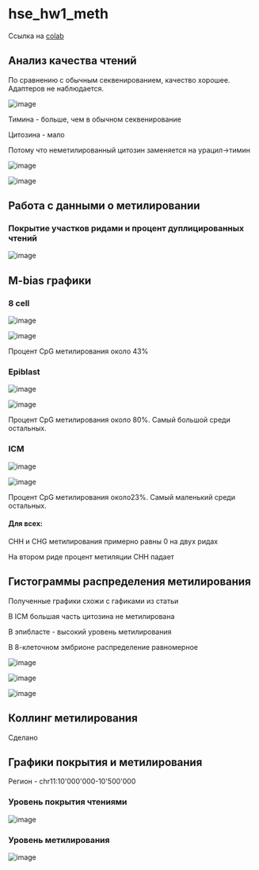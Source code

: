 # hse_hw1_meth

Ссылка на [colab](https://colab.research.google.com/drive/1dpSULTHEdRx0i8Q-NK1pUg5XjuF3L0qt#scrollTo=ce1DhteAKu8c)

## Анализ качества чтений

По сравнению с обычным секвенированием, качество хорошее. Адаптеров не наблюдается.

![image](https://user-images.githubusercontent.com/75699392/154679609-ea21a66e-2f93-423d-b8a0-194b807d93be.png)

Тимина - больше, чем в обычном секвенирование

Цитозина - мало

Потому что неметилированный цитозин заменяется на урацил->тимин

![image](https://user-images.githubusercontent.com/75699392/154679677-718a7645-f56c-4b52-90c1-db5b936e895c.png)

![image](https://user-images.githubusercontent.com/75699392/154679787-3d8a736b-1437-4f49-97be-6c6dd0005246.png)


## Работа с данными о метилировании

### Покрытие участков ридами и процент дуплицированных чтений

![image](https://user-images.githubusercontent.com/75699392/154677034-da22dc78-6d80-451f-8332-00aa03987e89.png)

## M-bias графики

### 8 cell 

![image](https://user-images.githubusercontent.com/75699392/154678713-e243839e-8e50-4751-a371-bf004de088fe.png)

![image](https://user-images.githubusercontent.com/75699392/154678738-0863d0f1-f779-4053-96dc-c91e86a2b04a.png)

Процент CpG метилирования около 43%

### Epiblast

![image](https://user-images.githubusercontent.com/75699392/154678821-cb539ae3-33fa-4749-a479-8b41a57d182b.png)

![image](https://user-images.githubusercontent.com/75699392/154678847-d0701679-5e48-45f3-bcd0-a023b012c0a4.png)

Процент CpG метилирования около 80%. Самый большой среди остальных.

### ICM

![image](https://user-images.githubusercontent.com/75699392/154678883-2d8292ef-a2e0-42fa-9e3b-f7000c50b534.png)

![image](https://user-images.githubusercontent.com/75699392/154678906-786174e4-5ddf-41dc-b577-b82ebbb636b8.png)

Процент CpG метилирования около23%. Самый маленький среди остальных.

#### Для всех:
CHH и CHG метилирования примерно равны 0 на двух ридах

На втором риде процент метиляции СHH падает

## Гистограммы распределения метилирования
Полученные графики схожи с гафиками из статьи

В ICM большая часть цитозина не метилирована

В эпибласте - высокий уровень метилирования

В 8-клеточном эмбрионе распределение равномерное

![image](https://user-images.githubusercontent.com/75699392/154678211-efb3e711-f4aa-4e0b-9ef0-469cef275f21.png)

![image](https://user-images.githubusercontent.com/75699392/154678226-ffb450cd-b4e5-4c49-8a9f-e1ea1b325e6a.png)

![image](https://user-images.githubusercontent.com/75699392/154678248-f384d022-8579-4e2d-8a23-5c44a9189ec8.png)

## Коллинг метилирования

Сделано

## Графики покрытия и метилирования

Регион - chr11:10'000'000-10'500'000

### Уровень покрытия чтениями

![image](https://user-images.githubusercontent.com/75699392/154677807-8c335064-9320-4d7b-928b-9fe6c68ee507.png)

### Уровень метилирования

![image](https://user-images.githubusercontent.com/75699392/154677825-e64009bf-adf2-4937-9662-e7de00543624.png)
